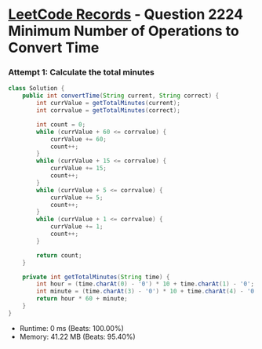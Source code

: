 # [LeetCode Records](../../README.md) - Question 2224 Minimum Number of Operations to Convert Time

### Attempt 1: Calculate the total minutes
```java
class Solution {
    public int convertTime(String current, String correct) {
        int currValue = getTotalMinutes(current);
        int corrvalue = getTotalMinutes(correct);

        int count = 0;
        while (currValue + 60 <= corrvalue) {
            currValue += 60;
            count++;
        }
        while (currValue + 15 <= corrvalue) {
            currValue += 15;
            count++;
        }
        while (currValue + 5 <= corrvalue) {
            currValue += 5;
            count++;
        }
        while (currValue + 1 <= corrvalue) {
            currValue += 1;
            count++;
        }

        return count;
    }

    private int getTotalMinutes(String time) {
        int hour = (time.charAt(0) - '0') * 10 + time.charAt(1) - '0';
        int minute = (time.charAt(3) - '0') * 10 + time.charAt(4) - '0';
        return hour * 60 + minute;
    }
}
```
- Runtime: 0 ms (Beats: 100.00%)
- Memory: 41.22 MB (Beats: 95.40%)

<br>
